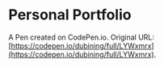 # Personal Portfolio

A Pen created on CodePen.io. Original URL: [https://codepen.io/dubining/full/LYWxmrx](https://codepen.io/dubining/full/LYWxmrx).


